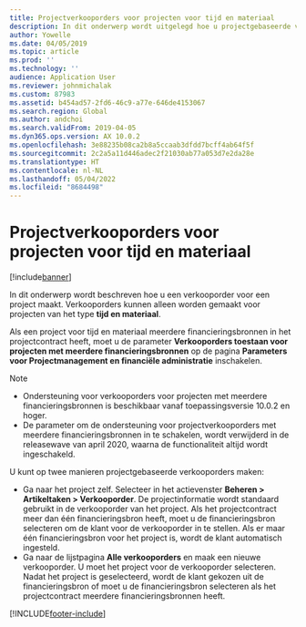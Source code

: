 ```yaml
---
title: Projectverkooporders voor projecten voor tijd en materiaal
description: In dit onderwerp wordt uitgelegd hoe u projectgebaseerde verkooporders kunt maken voor projecten voor tijd en materiaal.
author: Yowelle
ms.date: 04/05/2019
ms.topic: article
ms.prod: ''
ms.technology: ''
audience: Application User
ms.reviewer: johnmichalak
ms.custom: 87983
ms.assetid: b454ad57-2fd6-46c9-a77e-646de4153067
ms.search.region: Global
ms.author: andchoi
ms.search.validFrom: 2019-04-05
ms.dyn365.ops.version: AX 10.0.2
ms.openlocfilehash: 3e88235b08ca2b8a5ccaab3dfdd7bcff4ab64f5f
ms.sourcegitcommit: 2c2a5a11d446adec2f21030ab77a053d7e2da28e
ms.translationtype: HT
ms.contentlocale: nl-NL
ms.lasthandoff: 05/04/2022
ms.locfileid: "8684498"
---
```

# <a name="project-sales-orders-for-time-and-material-projects"></a>Projectverkooporders voor projecten voor tijd en materiaal

[!include[banner](../includes/banner.md)]

In dit onderwerp wordt beschreven hoe u een verkooporder voor een project maakt. Verkooporders kunnen alleen worden gemaakt voor projecten van het type **tijd en materiaal**.

Als een project voor tijd en materiaal meerdere financieringsbronnen in het projectcontract heeft, moet u de parameter **Verkooporders toestaan voor projecten met meerdere financieringsbronnen** op de pagina **Parameters voor Projectmanagement en financiële administratie** inschakelen. 

> [!NOTE]
> - Ondersteuning voor verkooporders voor projecten met meerdere financieringsbronnen is beschikbaar vanaf toepassingsversie 10.0.2 en hoger.
> - De parameter om de ondersteuning voor projectverkooporders met meerdere financieringsbronnen in te schakelen, wordt verwijderd in de releasewave van april 2020, waarna de functionaliteit altijd wordt ingeschakeld.

U kunt op twee manieren projectgebaseerde verkooporders maken:

- Ga naar het project zelf. Selecteer in het actievenster **Beheren > Artikeltaken > Verkooporder**. De projectinformatie wordt standaard gebruikt in de verkooporder van het project. Als het projectcontract meer dan één financieringsbron heeft, moet u de financieringsbron selecteren om de klant voor de verkooporder in te stellen. Als er maar één financieringsbron voor het project is, wordt de klant automatisch ingesteld.
- Ga naar de lijstpagina **Alle verkooporders** en maak een nieuwe verkooporder. U moet het project voor de verkooporder selecteren. Nadat het project is geselecteerd, wordt de klant gekozen uit de financieringsbron of moet u de financieringsbron selecteren als het projectcontract meerdere financieringsbronnen heeft.



[!INCLUDE[footer-include](../includes/footer-banner.md)]